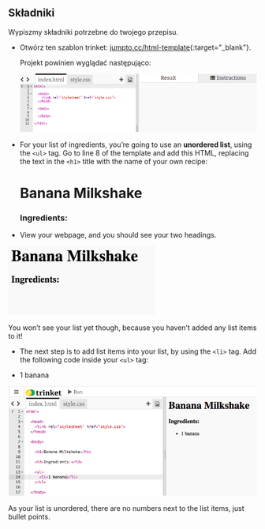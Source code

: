 ## Składniki

Wypiszmy składniki potrzebne do twojego przepisu.

+ Otwórz ten szablon trinket: [jumpto.cc/html-template](http://jumpto.cc/html-template){:target="_blank"}.
    
    Projekt powinien wyglądać następująco:
    
    ![zrzut ekranu](images/recipe-starter.png)

+ For your list of ingredients, you’re going to use an **unordered list**, using the `<ul>` tag. Go to line 8 of the template and add this HTML, replacing the text in the `<h1>` title with the name of your own recipe:

    <h1>Banana Milkshake</h1>
    
    <h3>Ingredients:</h3>
    
    <ul>
    
    </ul>
    

+ View your webpage, and you should see your two headings.

![zrzut ekranu](images/recipe-headings.png)

You won’t see your list yet though, because you haven’t added any list items to it!

+ The next step is to add list items into your list, by using the `<li>` tag. Add the following code inside your `<ul>` tag:

    <li>1 banana</li>
    

![zrzut ekranu](images/recipe-ul.png)

As your list is unordered, there are no numbers next to the list items, just bullet points.